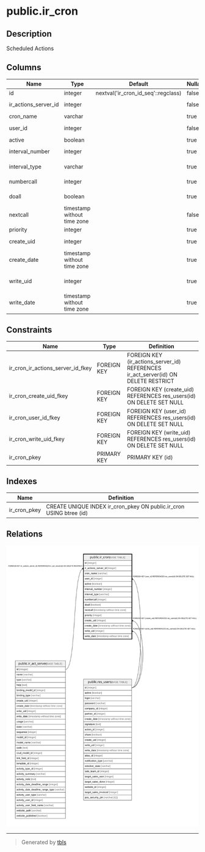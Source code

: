 # public.ir_cron

## Description

Scheduled Actions

## Columns

| Name | Type | Default | Nullable | Children | Parents | Comment |
| ---- | ---- | ------- | -------- | -------- | ------- | ------- |
| id | integer | nextval('ir_cron_id_seq'::regclass) | false |  |  |  |
| ir_actions_server_id | integer |  | false |  | [public.ir_act_server](public.ir_act_server.md) | Server action |
| cron_name | varchar |  | true |  |  | Name |
| user_id | integer |  | false |  | [public.res_users](public.res_users.md) | Scheduler User |
| active | boolean |  | true |  |  | Active |
| interval_number | integer |  | true |  |  | Interval Number |
| interval_type | varchar |  | true |  |  | Interval Unit |
| numbercall | integer |  | true |  |  | Number of Calls |
| doall | boolean |  | true |  |  | Repeat Missed |
| nextcall | timestamp without time zone |  | false |  |  | Next Execution Date |
| priority | integer |  | true |  |  | Priority |
| create_uid | integer |  | true |  | [public.res_users](public.res_users.md) | Created by |
| create_date | timestamp without time zone |  | true |  |  | Created on |
| write_uid | integer |  | true |  | [public.res_users](public.res_users.md) | Last Updated by |
| write_date | timestamp without time zone |  | true |  |  | Last Updated on |

## Constraints

| Name | Type | Definition |
| ---- | ---- | ---------- |
| ir_cron_ir_actions_server_id_fkey | FOREIGN KEY | FOREIGN KEY (ir_actions_server_id) REFERENCES ir_act_server(id) ON DELETE RESTRICT |
| ir_cron_create_uid_fkey | FOREIGN KEY | FOREIGN KEY (create_uid) REFERENCES res_users(id) ON DELETE SET NULL |
| ir_cron_user_id_fkey | FOREIGN KEY | FOREIGN KEY (user_id) REFERENCES res_users(id) ON DELETE SET NULL |
| ir_cron_write_uid_fkey | FOREIGN KEY | FOREIGN KEY (write_uid) REFERENCES res_users(id) ON DELETE SET NULL |
| ir_cron_pkey | PRIMARY KEY | PRIMARY KEY (id) |

## Indexes

| Name | Definition |
| ---- | ---------- |
| ir_cron_pkey | CREATE UNIQUE INDEX ir_cron_pkey ON public.ir_cron USING btree (id) |

## Relations

![er](public.ir_cron.svg)

---

> Generated by [tbls](https://github.com/k1LoW/tbls)
